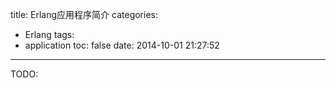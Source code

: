 title: Erlang应用程序简介
categories:
  - Erlang
tags:
  - application
toc: false
date: 2014-10-01 21:27:52
---

TODO:


